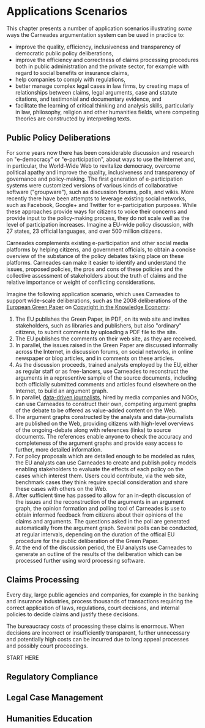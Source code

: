 # Applications Scenarios

This chapter presents a number of application scenarios illustrating *some* ways the Carneades argumentation system can be used in practice to:

- improve the quality, efficiency, inclusiveness and transparency of democratic public policy deliberations,
- improve the efficiency and correctness of claims processing procedures both in public administration and the private sector, for example with regard to social benefits or insurance claims,
- help companies to comply with regulations,
- better manage complex legal cases in law firms, by creating maps of relationships between claims, legal arguments, case and statute citations, and testimonial and documentary evidence, and
- facilitate the learning of critical thinking and analysis skills, particularly in law, philosophy, religion and other humanities fields, where competing theories are constructed by interpreting texts.

## Public Policy Deliberations

For some years now there has been considerable discussion and research on "e-democracy" or "e-participation", about ways to use the Internet and, in particular, the World-Wide Web to revitalize democracy, overcome political apathy and improve the quality, inclusiveness and transparency of governance and policy-making. The first generation of e-participation systems were customized versions of various kinds of collaborative software ("groupware"), such as discussion forums, polls, and wikis. More recently there have been attempts to leverage existing social networks, such as Facebook, Google+ and Twitter for e-participation purposes. While these approaches provide ways for citizens to voice their concerns and provide input to the policy-making process, they do not scale well as the level of participation increases. Imagine a EU-wide policy discussion, with 27 states, 23 official languages, and over 500 million citizens. 

Carneades complements existing e-participation and other social media platforms by helping citizens, and government officials, to obtain a concise overview of the substance of the policy debates taking place on these platforms. Carneades can make it easier to identify and understand the issues, proposed policies, the pros and cons of these policies and the collective assessment of stakeholders about the truth of claims and the relative importance or weight of conflicting considerations.

Imagine the following application scenario, which uses Carneades to support  wide-scale deliberations, such as the 2008 deliberations of the [European Green Paper](http://europa.eu/documentation/official-docs/green-papers/index_en.htm)  on [Copyright in the Knowledge Economy](http://eur-lex.europa.eu/LexUriServ/LexUriServ.do?uri=COM:2008:0466:FIN:EN:PDF):

1. The EU publishes the Green Paper, in PDF, on its web site and invites stakeholders, such as libraries and publishers, but also "ordinary" citizens, to submit comments by uploading a PDF file to the site.
2. The EU publishes the comments on their web site, as they are received.
3. In parallel, the issues raised in the Green Paper are discussed informally across the Internet, in discussion forums, on social networks, in online newspaper or blog articles, and in comments on these articles.
4. As the discussion proceeds, trained analysts employed by the EU, either as regular staff or as free-lancers, use Carneades to reconstruct the arguments in a representive sample of the source documents, including both officially submitted comments and articles found elsewhere on the Internet, to build an argument graph.
5. In parallel, [data-driven journalists](http://en.wikipedia.org/wiki/Data_driven_journalism), hired by media companies and NGOs, can use Carneades to construct their own, competing argument graphs of the debate to be offered as value-added content on the Web.
6. The argument graphs constructed by the analysts and data-journalists are published on the Web, providing citizens with  high-level overviews of the ongoing-debate along with references (links) to source documents. The references enable anyone to check the accuracy and completeness of the argument graphs and provide easy access to further, more detailed information. 
7. For policy proposals which are detailed enough to be modeled as rules, the EU analysts can use Carneades to create and publish policy models enabling stakeholders to evaluate the effects of each policy on the cases which interest them. Users could contribute, via the web site, benchmark cases they think require special consideration and share these cases with others on the Web.
8. After sufficient time has passed to allow for an in-depth discussion of the issues and the reconstruction of the arguments in an argument graph, the opinion formation and polling tool of Carneades is use to obtain informed feedback from citizens about their opinions of the claims and arguments. The questions asked in the poll are generated automatically from the argument graph. Several polls can be conducted, at regular intervals, depending on the duration of the offical EU procedure for the public deliberation of the Green Paper.
9. At the end of the discussion period, the EU analysts use Carneades to generate an outline of the results of the deliberation which can be processed further using word processing software.


## Claims Processing

Every day, large public agencies and companies, for example in the banking and insurance industries, process thousands of transactions requiring the correct application of laws, regulations, court decisions, and internal policies to decide claims and justify these decisions. 

The bureaucracy costs of processing these claims is enormous. When  decisions are incorrect or insufficiently transparent, further unnecessary and potentially high costs can be incurred due to long appeal processes and possibly court proceedings.

START HERE

## Regulatory Compliance

## Legal Case Management

## Humanities Education

